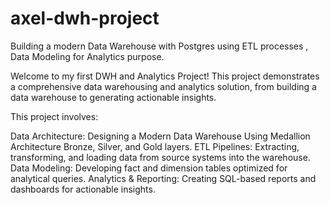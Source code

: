 # axel-dwh-project
Building a modern Data Warehouse with Postgres using ETL processes , Data Modeling for Analytics purpose.

Welcome to my first DWH and Analytics Project!
This project demonstrates a comprehensive data warehousing and analytics solution, from building a data warehouse to generating actionable insights.

This project involves:

Data Architecture: Designing a Modern Data Warehouse Using Medallion Architecture Bronze, Silver, and Gold layers.
ETL Pipelines: Extracting, transforming, and loading data from source systems into the warehouse.
Data Modeling: Developing fact and dimension tables optimized for analytical queries.
Analytics & Reporting: Creating SQL-based reports and dashboards for actionable insights.
